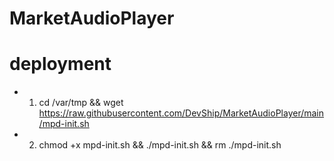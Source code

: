 # MarketAudioPlayer

# deployment

- 1) cd /var/tmp && wget https://raw.githubusercontent.com/DevShip/MarketAudioPlayer/main/mpd-init.sh

- 2) chmod +x mpd-init.sh && ./mpd-init.sh && rm ./mpd-init.sh


